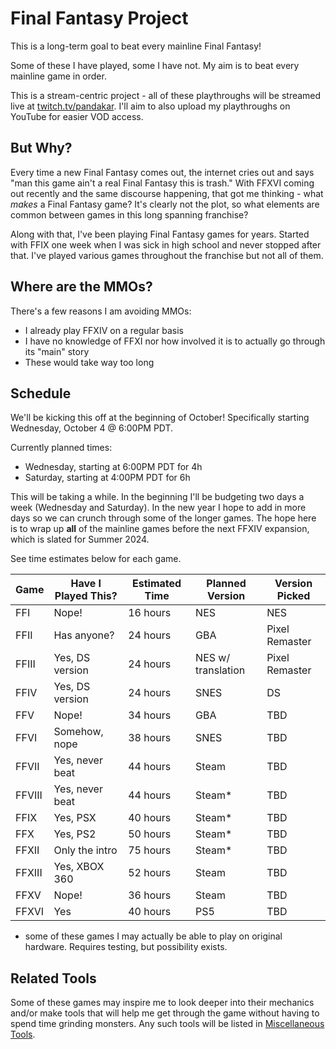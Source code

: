 # Final Fantasy Project

This is a long-term goal to beat every mainline Final Fantasy!

Some of these I have played, some I have not. My aim is to beat every mainline game in order. 

This is a stream-centric project - all of these playthroughs will be streamed live at [twitch.tv/pandakar](https://www.twitch.tv/pandakar). I'll aim to also upload my playthroughs on YouTube for easier VOD access. 

## But Why?

Every time a new Final Fantasy comes out, the internet cries out and says "man this game ain't a real Final Fantasy this is trash." With FFXVI coming out recently and the same discourse happening, that got me thinking - what *makes* a Final Fantasy game? It's clearly not the plot, so what elements are common between games in this long spanning franchise?

Along with that, I've been playing Final Fantasy games for years. Started with FFIX one week when I was sick in high school and never stopped after that. I've played various games throughout the franchise but not all of them. 

## Where are the MMOs?

There's a few reasons I am avoiding MMOs:

- I already play FFXIV on a regular basis
- I have no knowledge of FFXI nor how involved it is to actually go through its "main" story
- These would take way too long

## Schedule

We'll be kicking this off at the beginning of October! Specifically starting Wednesday, October 4 @ 6:00PM PDT.

Currently planned times:

- Wednesday, starting at 6:00PM PDT for 4h
- Saturday, starting at 4:00PM PDT for 6h

This will be taking a while. In the beginning I'll be budgeting two days a week (Wednesday and Saturday). In the new year I hope to add in more days so we can crunch through some of the longer games. The hope here is to wrap up **all** of the mainline games before the next FFXIV expansion, which is slated for Summer 2024.

See time estimates below for each game.

| Game   | Have I Played This? | Estimated Time | Planned Version    | Version Picked |
|--------|---------------------|----------------|--------------------|----------------|
| FFI    | Nope!               | 16 hours       | NES                | NES            |
| FFII   | Has anyone?         | 24 hours       | GBA                | Pixel Remaster |
| FFIII  | Yes, DS version     | 24 hours       | NES w/ translation | Pixel Remaster |
| FFIV   | Yes, DS version     | 24 hours       | SNES               | DS             |
| FFV    | Nope!               | 34 hours       | GBA                | TBD            |
| FFVI   | Somehow, nope       | 38 hours       | SNES               | TBD            |
| FFVII  | Yes, never beat     | 44 hours       | Steam              | TBD            |
| FFVIII | Yes, never beat     | 44 hours       | Steam*             | TBD            |
| FFIX   | Yes, PSX            | 40 hours       | Steam*             | TBD            |
| FFX    | Yes, PS2            | 50 hours       | Steam*             | TBD            |
| FFXII  | Only the intro      | 75 hours       | Steam*             | TBD            |
| FFXIII | Yes, XBOX 360       | 52 hours       | Steam              | TBD            |
| FFXV   | Nope!               | 36 hours       | Steam              | TBD            |
| FFXVI  | Yes                 | 40 hours       | PS5                | TBD            |

* some of these games I may actually be able to play on original hardware. Requires testing, but possibility exists.

## Related Tools

Some of these games may inspire me to look deeper into their mechanics and/or make tools that will help me get through the game without having to spend time grinding monsters. Any such tools will be listed in [Miscellaneous Tools](./misc_tools).